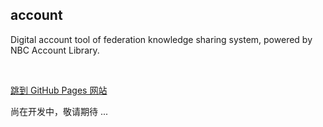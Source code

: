 account
-------

Digital account tool of federation knowledge sharing system, powered by NBC Account Library.

&nbsp;

<a href="/account/index.html?from=github">跳到 GitHub Pages 网站</a>

尚在开发中，敬请期待 ...
